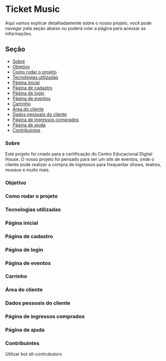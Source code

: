 # Ticket Music
Aqui vamos explicar detalhadamente sobre o nosso projeto, você pode navegar pela seção abaixo ou poderá rolar a página para acessar as informações.

## Seção
* [Sobre](#Sobre)
* [Objetivo](#Objetivo)
* [Como rodar o projeto](#Como-rodar-o-projeto)
* [Tecnologias utilizadas](#Tecnologias-utilizadas)
* [Página inicial](#Página-inicial)
* [Página de cadastro](#Página-de-cadastro)
* [Página de login](#Página-de-login)
* [Página de eventos](#Página-de-eventos)
* [Carrinho](#Carrinho)
* [Área do cliente](#Área-do-cliente)
* [Dados pessoais do cliente](#Dados-pessoais-do-cliente)
* [Página de ingressos comprados](#Página-de-ingressos-comprados)
* [Página de ajuda](#Página-de-ajuda)
* [Contribuintes](#Contribuintes)

### Sobre
Este projeto foi criado para a certificação do Centro Educacional Digital House. O nosso projeto foi pensado para ser um site de eventos, onde o cliente pode realizar a compra de ingressos para frequentar shows, teatros, museus e muito mais.

### Objetivo

### Como rodar o projeto

### Tecnologias utilizadas

### Página inicial

### Página de cadastro

### Página de login

### Página de eventos

### Carrinho

### Área do cliente

### Dados pessoais do cliente

### Página de ingressos comprados

### Página de ajuda

### Contribuintes
Utilizar bot all-contrubutors